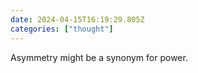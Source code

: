 ```yaml
---
date: 2024-04-15T16:19:29.805Z
categories: ["thought"]
---
```

Asymmetry might be a synonym for power.
